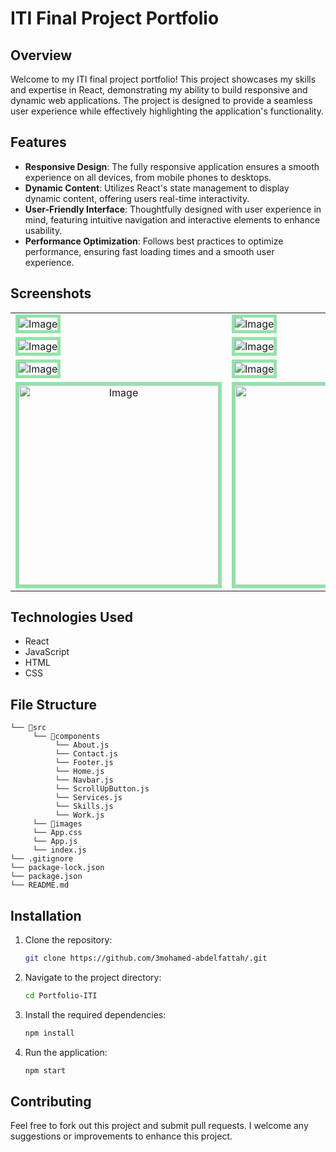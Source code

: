 
# ITI Final Project Portfolio

## Overview
Welcome to my ITI final project portfolio! This project showcases my skills and expertise in React, demonstrating my ability to build responsive and dynamic web applications. The project is designed to provide a seamless user experience while effectively highlighting the application's functionality.

## Features

- **Responsive Design**: The fully responsive application ensures a smooth experience on all devices, from mobile phones to desktops.
- **Dynamic Content**: Utilizes React's state management to display dynamic content, offering users real-time interactivity.
- **User-Friendly Interface**: Thoughtfully designed with user experience in mind, featuring intuitive navigation and interactive elements to enhance usability.
- **Performance Optimization**: Follows best practices to optimize performance, ensuring fast loading times and a smooth user experience.

## Screenshots

 <table align="center">
  <tr>
    <td><img src="https://github.com/user-attachments/assets/bc41ae6a-fe04-42f4-bad7-19c3eeb04cee" alt="Image"  style="border: 5px solid #92E3A9;"/></td>
    <td><img src="https://github.com/user-attachments/assets/b49dc62b-dfd0-46b4-a3a2-c6abddca608a" alt="Image"  style="border: 5px solid #92E3A9;"/></td>
  </tr>
  <tr>
    <td><img src="https://github.com/user-attachments/assets/a16d0efe-f8bf-40cc-af38-c65b38522ea9" alt="Image"  style="border: 5px solid #92E3A9;"/></td>
    <td><img src="https://github.com/user-attachments/assets/76810653-2d43-4c82-b240-72262ed4a58a" alt="Image"  style="border: 5px solid #92E3A9;"/></td>
  </tr>
  <tr>
    <td><img src="https://github.com/user-attachments/assets/1e8e2d61-af97-4f78-9a2b-4cb216052746" alt="Image"  style="border: 5px solid #92E3A9;"/></td>
    <td><img src="https://github.com/user-attachments/assets/e1ad7b4e-1051-4d1b-9fba-33a833928481" alt="Image"  style="border: 5px solid #92E3A9;"/></td>
  </tr>
  <tr align='center'>
    <td><img width='320px' src="https://github.com/user-attachments/assets/11aa7314-8471-4b1e-996f-db91dc0001f7" alt="Image"  style="border: 5px solid #92E3A9;"/></td>
    <td><img width='320px' src="https://github.com/user-attachments/assets/0b872930-200b-4eb1-bb28-a04b88b652b5" alt="Image"  style="border: 5px solid #92E3A9;"/></td>
  </tr>
</table>

## Technologies Used

- React
- JavaScript
- HTML
- CSS

## File Structure

```
└── 📁src
     └── 📁components
          └── About.js
          └── Contact.js
          └── Footer.js
          └── Home.js
          └── Navbar.js
          └── ScrollUpButton.js
          └── Services.js
          └── Skills.js
          └── Work.js
     └── 📁images
     └── App.css
     └── App.js
     └── index.js
└── .gitignore
└── package-lock.json
└── package.json
└── README.md
```

## Installation
1. Clone the repository:
   ```bash
   git clone https://github.com/3mohamed-abdelfattah/.git
   ```
2. Navigate to the project directory:
   ```bash
   cd Portfolio-ITI
   ```
3. Install the required dependencies:
   ```bash
   npm install
   ```
4. Run the application:
   ```bash
   npm start
   ```

## Contributing
Feel free to fork out this project and submit pull requests. I welcome any suggestions or improvements to enhance this project.
